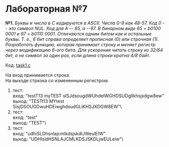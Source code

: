 # Лабораторная №7

**№1.** *Буквы и числа в С кодируются в ASCII. Числа 0-9 как 48-57. Код 0 -- это символ NUL. Код для A -- 65, a --97. В бинарном виде 65 = b0100 0001 и 97 = b0110 0001.
         Отличаются одним битом как и остальные буквы. Т. е., 6 бит справа определяет прописная (0) или строчная (1).
         Разработать функцию, которая принимает строку и меняет регистр через модификацию 6-ого бита. Для ускорения читать строку из 32/64 бит, а не символ за один раз, если длина строки кратна 4/8 байт.*
         
Код: [task1.c](https://github.com/sapiest/OS_labs/blob/master/Lab7/main.c)


На вход принимается строка.\
На выходе стркока со измененным регистром.

1. тест:\
вход: "testT13 myTEST sISJdsougdWUhdeIWGHDSUDglIkhsjxdgw8ew"\
выход: "TESTt13 MYtest SisjDSOUGDwuHDEiwghdsudGLiKHSJXDGW8EW"\
2. тест:\
вход: "test"\
выход: "TEST"\
3. тест:\
вход: "udhiSLDhsnlajcmlkdsjskdlJWeulEIW"\
выход: "UDHIsldHSNLAJCMLKDSJSKDLjwEULeiw"\

         
         
